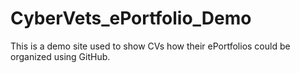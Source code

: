 # CyberVets_ePortfolio_Demo
This is a demo site used to show CVs how their ePortfolios could be organized using GitHub.
